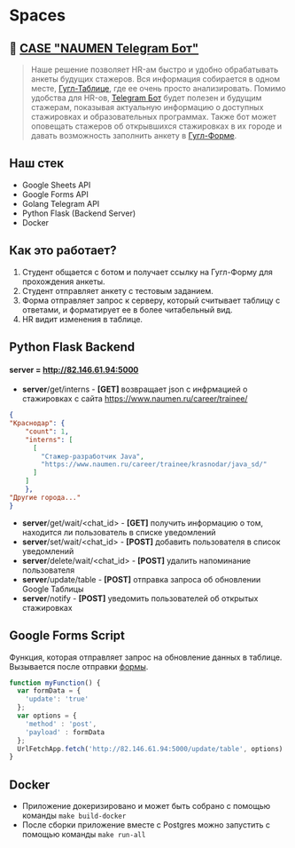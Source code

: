 # Spaces
## :robot: [CASE "NAUMEN Telegram Бот"](https://drive.google.com/file/d/1EyuxQHTg5V7LGInKZFtsyVkFNT3FBaEz/view)

>Наше решение позволяет HR-ам быстро и удобно обрабатывать анкеты будущих стажеров. Вся информация собирается в одном месте, [Гугл-Таблице](https://docs.google.com/spreadsheets/d/1OMjENvfDnax3xV9saBWAbM111KxTskO-CBaNUTYfQTk/edit?usp=sharing), где ее очень просто анализировать. Помимо удобства для HR-ов, [Telegram Бот](https://t.me/spaces_naumen_bot) будет полезен и будущим стажерам, показывая актуальную информацию о доступных стажировках и образовательных программах. Также бот может оповещать стажеров об открывшихся стажировках в их городе и давать возможность заполнить анкету в [Гугл-Форме](https://forms.gle/8RoffafEfF9fW1wPA).

## Наш стек
- Google Sheets API
- Google Forms API
- Golang Telegram API
- Python Flask (Backend Server)
- Docker

## Как это работает?
1. Студент общается с ботом и получает ссылку на Гугл-Форму для прохождения анкеты.
2. Студент отправляет анкету с тестовым заданием.
3. Форма отправляет запрос к серверу, который считывает таблицу с ответами, и форматирует ее в более читабельный вид.
4. HR видит изменения в таблице.

## Python Flask Backend
#### **server** = http://82.146.61.94:5000
- **server**/get/interns - **[GET]** возвращает json с инфрмацией о стажировках с сайта https://www.naumen.ru/career/trainee/
```json
{
"Краснодар": {
    "count": 1,
    "interns": [
      [
        "Стажер-разработчик Java",
        "https://www.naumen.ru/career/trainee/krasnodar/java_sd/"
      ]
    ]
    },
"Другие города..."
}
```
- **server**/get/wait/<chat_id> - **[GET]** получить информацию о том, находится ли пользователь в списке уведомлений
- **server**/set/wait/<chat_id> - **[POST]** добавить пользователя в список уведомлений 
- **server**/delete/wait/<chat_id> - **[POST]** удалить напоминание пользователя
- **server**/update/table - **[POST]** отправка запроса об обновлении Google Таблицы
- **server**/notify - **[POST]** уведомить пользователей об открытых стажировках

## Google Forms Script
Функция, которая отправляет запрос на обновление данных в таблице.
Вызывается после отправки [формы](https://forms.gle/8RoffafEfF9fW1wPA).
```js
function myFunction() {
  var formData = {
    'update': 'true'
  };
  var options = {
    'method' : 'post',
    'payload' : formData
  };
  UrlFetchApp.fetch('http://82.146.61.94:5000/update/table', options)
}
```

## Docker
- Приложение докеризировано и может быть собрано с помощью команды `make build-docker`
- После сборки приложение вместе с Postgres можно запустить с помощью команды `make run-all`
